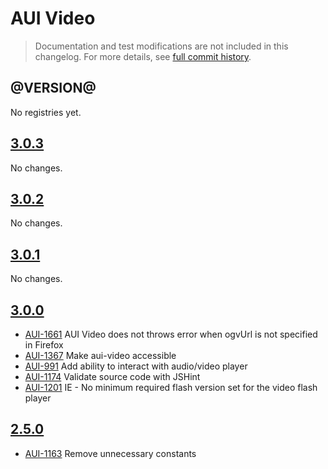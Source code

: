 # AUI Video

> Documentation and test modifications are not included in this changelog. For more details, see [full commit history](https://github.com/liferay/alloy-ui/commits/master/src/aui-video).

## @VERSION@

No registries yet.

## [3.0.3](https://github.com/liferay/alloy-ui/releases/tag/3.0.3)

No changes.

## [3.0.2](https://github.com/liferay/alloy-ui/releases/tag/3.0.2)

No changes.

## [3.0.1](https://github.com/liferay/alloy-ui/releases/tag/3.0.1)

No changes.

## [3.0.0](https://github.com/liferay/alloy-ui/releases/tag/3.0.0)

* [AUI-1661](https://issues.liferay.com/browse/AUI-1661) AUI Video does not throws error when ogvUrl is not specified in Firefox
* [AUI-1367](https://issues.liferay.com/browse/AUI-1367) Make aui-video accessible
* [AUI-991](https://issues.liferay.com/browse/AUI-991) Add ability to interact with audio/video player
* [AUI-1174](https://issues.liferay.com/browse/AUI-1174) Validate source code with JSHint
* [AUI-1201](https://issues.liferay.com/browse/AUI-1201) IE - No minimum required flash version set for the video flash player

## [2.5.0](https://github.com/liferay/alloy-ui/releases/tag/2.5.0)

* [AUI-1163](https://issues.liferay.com/browse/AUI-1163) Remove unnecessary constants
